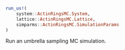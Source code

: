 ```julia
run_us!(
    system::ActinRingsMC.System,
    lattice::ActinRingsMC.Lattice,
    simparms::ActinRingsMC.SimulationParams
)

```

Run an umbrella sampling MC simulation.
